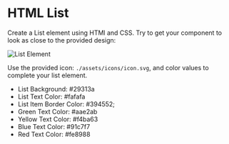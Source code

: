 # HTML List

Create a List element using HTMl and CSS.  Try to get your component to look as close to the provided design:

![List Element](/assets/list_element.png)

Use the provided icon: `./assets/icons/icon.svg`, and color values to complete your list element.

* List Background: #29313a
* List Text Color: #fafafa
* List Item Border Color: #394552;
* Green Text Color: #aae2ab
* Yellow Text Color: #f4ba63
* Blue Text Color: #91c7f7
* Red Text Color: #fe8988
